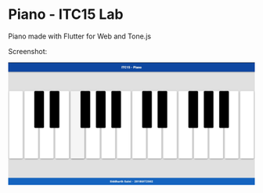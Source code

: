 # Piano - ITC15 Lab

Piano made with Flutter for Web and Tone.js

Screenshot:

<p>
  <img src="https://raw.githubusercontent.com/siddharthsaini/piano/master/piano.jpg" alt="Piano">
</p>
